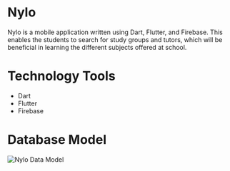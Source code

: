 # Nylo

Nylo is a mobile application written using Dart, Flutter, and Firebase. This enables the students to search for study groups and tutors, which will be beneficial in learning the different subjects offered at school.

# Technology Tools

- Dart
- Flutter
- Firebase

# Database Model


![Nylo Data Model](https://github.com/studygroupapp2024/nylo/assets/112135724/d0f9c2d9-90a7-481d-8619-cd771795a28b)

